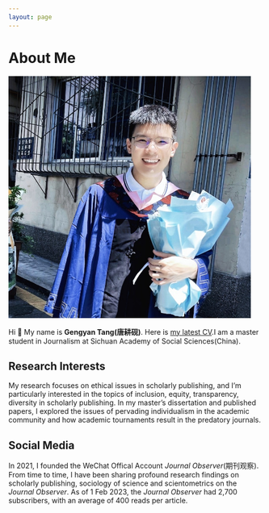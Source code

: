 ```yaml
---
layout: page
---
```


# About Me

<img src="1664867172379.jpg" class="floatpic" width="480" height="480">

Hi 👋 My name is **Gengyan Tang(唐耕砚)**. Here is [my latest CV](CV-Gengyan.pdf).I am a master student in Journalism at Sichuan Academy of Social Sciences(China).

## Research Interests

My research focuses on ethical issues in scholarly publishing, and I’m particularly interested in the topics of inclusion, equity, transparency, diversity in scholarly publishing. In my master’s dissertation and published papers, I explored the issues of pervading individualism in the academic community and how academic tournaments result in the predatory journals.

## Social Media

In 2021, I founded the WeChat Offical Account *Journal Observer*(期刊观察). From time to time, I have been sharing profound research findings on scholarly publishing, sociology of science and scientometrics on the *Journal Observer*. As of 1 Feb 2023, the *Journal Observer* had 2,700 subscribers, with an average of 400 reads per article.
